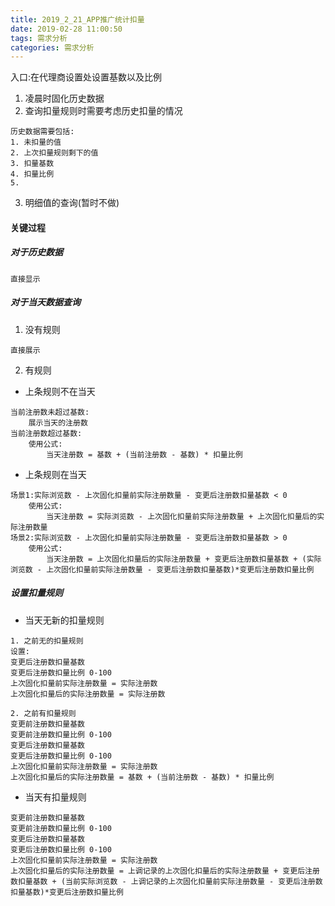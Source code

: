 ```yaml
---
title: 2019_2_21_APP推广统计扣量
date: 2019-02-28 11:00:50
tags: 需求分析
categories: 需求分析
---
```

入口:在代理商设置处设置基数以及比例
1. 凌晨时固化历史数据
2. 查询扣量规则时需要考虑历史扣量的情况

```
历史数据需要包括:
1. 未扣量的值
2. 上次扣量规则剩下的值
3. 扣量基数
4. 扣量比例
5. 
```

3. 明细值的查询(暂时不做)


#### 关键过程

##### 对于历史数据
```
直接显示
```
##### 对于当天数据查询
1. 没有规则
```
直接展示
```
2. 有规则
- 上条规则不在当天

```
当前注册数未超过基数:
    展示当天的注册数
当前注册数超过基数:
    使用公式:
        当天注册数 = 基数 + (当前注册数 - 基数) * 扣量比例
```
- 上条规则在当天
```
场景1:实际浏览数 - 上次固化扣量前实际注册数量 - 变更后注册数扣量基数 < 0
    使用公式:
        当天注册数 = 实际浏览数 - 上次固化扣量前实际注册数量 + 上次固化扣量后的实际注册数量
场景2:实际浏览数 - 上次固化扣量前实际注册数量 - 变更后注册数扣量基数 > 0
    使用公式:
        当天注册数 = 上次固化扣量后的实际注册数量 + 变更后注册数扣量基数 + (实际浏览数 - 上次固化扣量前实际注册数量 - 变更后注册数扣量基数)*变更后注册数扣量比例
```

##### 设置扣量规则
- 当天无新的扣量规则
```
1. 之前无的扣量规则
设置:
变更后注册数扣量基数
变更后注册数扣量比例 0-100
上次固化扣量前实际注册数量 = 实际注册数
上次固化扣量后的实际注册数量 = 实际注册数

2. 之前有扣量规则
变更前注册数扣量基数
变更前注册数扣量比例 0-100
变更后注册数扣量基数
变更后注册数扣量比例 0-100
上次固化扣量前实际注册数量 = 实际注册数
上次固化扣量后的实际注册数量 = 基数 + (当前注册数 - 基数) * 扣量比例
```
- 当天有扣量规则

```
变更前注册数扣量基数
变更前注册数扣量比例 0-100
变更后注册数扣量基数
变更后注册数扣量比例 0-100
上次固化扣量前实际注册数量 = 实际注册数
上次固化扣量后的实际注册数量 = 上调记录的上次固化扣量后的实际注册数量 + 变更后注册数扣量基数 + (当前实际浏览数 - 上调记录的上次固化扣量前实际注册数量 - 变更后注册数扣量基数)*变更后注册数扣量比例

```

